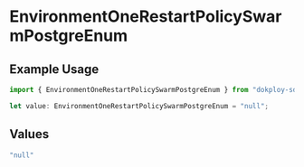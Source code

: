 # EnvironmentOneRestartPolicySwarmPostgreEnum

## Example Usage

```typescript
import { EnvironmentOneRestartPolicySwarmPostgreEnum } from "dokploy-sdk/models/operations";

let value: EnvironmentOneRestartPolicySwarmPostgreEnum = "null";
```

## Values

```typescript
"null"
```